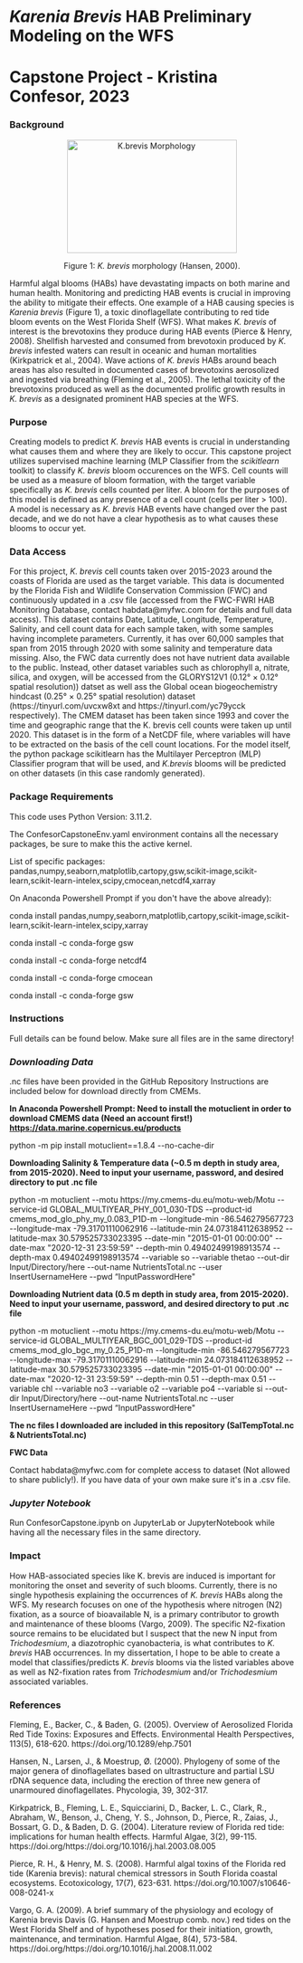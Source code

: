 # <em> **Karenia Brevis </em> HAB Preliminary Modeling on the WFS** 
# Capstone Project - Kristina Confesor, 2023
<p>

### **Background**
<p align="center">
<img src="https://images.marinespecies.org/thumbs/33875_karenia-brevis.jpg?w=700" alt="K.brevis Morphology" style="height: 200px; width:300px;"/>

<p align="center">
Figure 1: <em> K. brevis </em> morphology (Hansen, 2000).
<p> Harmful algal blooms (HABs) have devastating impacts on both marine and human health. 
Monitoring and predicting HAB events is crucial in improving the ability to mitigate their 
effects. One example of a HAB causing species is <em>Karenia brevis</em> (Figure 1), a toxic dinoflagellate 
contributing to red tide bloom events on the West Florida Shelf (WFS). What makes <em>K. brevis</em> of 
interest is the brevotoxins they produce during HAB events (Pierce & Henry, 2008). Shellfish 
harvested and consumed from brevotoxin produced by <em>K. brevis</em> infested waters can result in 
oceanic and human mortalities (Kirkpatrick et al., 2004). Wave actions of <em>K. brevis</em> HABs 
around beach areas has also resulted in documented cases of brevotoxins aerosolized and 
ingested via breathing (Fleming et al., 2005). The lethal toxicity of the brevotoxins produced as 
well as the documented prolific growth results in <em>K. brevis</em> as a designated prominent HAB 
species at the WFS. </p>

### **Purpose**

<p>Creating models to predict <em>K. brevis</em> HAB events is crucial in understanding what causes 
them and where they are likely to occur. This capstone project utilizes supervised machine 
learning (MLP Classifier from the <em>scikitlearn</em> toolkit) to classify <em>K. brevis</em> bloom occurences on the WFS. Cell counts will be used as a 
measure of bloom formation, with the target variable specifically as <em>K. brevis</em> cells counted per 
liter. A bloom for the purposes of this model is defined as any presence of a cell count (cells per liter > 100). A model is necessary as <em>K. brevis</em> HAB events have changed over the past decade, and we 
do not have a clear hypothesis as to what causes these blooms to occur yet. </p>

### **Data Access**

<p> For this project, <em>K. brevis</em> cell counts taken over 2015-2023 around the coasts 
of Florida are used as the target variable. This data  is documented by the Florida 
Fish and Wildlife Conservation Commission (FWC) and continuously updated in a .csv file (accessed from the FWC-FWRI HAB Monitoring Database, contact habdata@myfwc.com for details and full data access). This dataset contains Date, Latitude, Longitude, Temperature, Salinity, and cell count data for each sample taken, with some samples having incomplete parameters. Currently, it has over 60,000 samples that span from 2015 through 2020 with some salinity and temperature data missing. Also, the FWC data currently does not have nutrient data available to the public. Instead, other dataset variables such as chlorophyll a, nitrate, silica, and oxygen, will be accessed from the GLORYS12V1 (0.12° × 0.12° spatial resolution)) datset as well ass the Global ocean biogeochemistry hindcast (0.25° × 0.25° spatial resolution) dataset (https://tinyurl.com/uvcxw8xt and https://tinyurl.com/yc79ycck respectively). The CMEM dataset has been taken since 1993 and cover the time and geographic range that the K. brevis cell counts were taken up until 2020. This dataset is in the form of a NetCDF file, where variables will  have to be extracted on the basis of the cell count locations. For the model itself, the python  package scikitlearn has the Multilayer Perceptron (MLP) Classifier program that will be used, and <em> K.brevis </em> blooms will be predicted on other datasets (in this case randomly generated). </p>

### **Package Requirements**
<p> This code uses Python Version: 3.11.2.
<p> The ConfesorCapstoneEnv.yaml environment contains all the necessary packages, be sure to make this the active kernel.
<p> List of specific packages: pandas,numpy,seaborn,matplotlib,cartopy,gsw,scikit-image,scikit-learn,scikit-learn-intelex,scipy,cmocean,netcdf4,xarray
<p> On Anaconda Powershell Prompt if you don't have the above already):

conda install pandas,numpy,seaborn,matplotlib,cartopy,scikit-image,scikit-learn,scikit-learn-intelex,scipy,xarray
<p>conda install -c conda-forge gsw
<p>conda install -c conda-forge netcdf4
<p>conda install -c conda-forge cmocean
<p>conda install -c conda-forge gsw


### **Instructions**
Full details can be found below. Make sure all files are in the same directory!
### <em> Downloading Data</em>
.nc files have been provided in the GitHub Repository
Instructions are included below for download directly from CMEMs.

**In Anaconda Powershell Prompt: Need to install the motuclient in order to download CMEMS data (Need an account first!) https://data.marine.copernicus.eu/products**
<p>python -m pip install motuclient==1.8.4 --no-cache-dir  </p>

**Downloading Salinity & Temperature data (~0.5 m depth in study area, from 2015-2020). Need to input your username, password, and desired directory to put .nc file**

<p> python -m motuclient --motu https://my.cmems-du.eu/motu-web/Motu --service-id GLOBAL_MULTIYEAR_PHY_001_030-TDS --product-id cmems_mod_glo_phy_my_0.083_P1D-m --longitude-min -86.546279567723 --longitude-max -79.31701110062916 --latitude-min 24.073184112638952 --latitude-max 30.579525733023395 --date-min "2015-01-01 00:00:00" --date-max "2020-12-31 23:59:59" --depth-min 0.49402499198913574 --depth-max 0.49402499198913574 --variable so --variable thetao --out-dir Input/Directory/here  --out-name NutrientsTotal.nc --user InsertUsernameHere --pwd “InputPasswordHere" </p>

**Downloading Nutrient data (0.5 m depth in study area, from 2015-2020). Need to input your username, password, and desired directory to put .nc file**

<p> python -m motuclient --motu https://my.cmems-du.eu/motu-web/Motu --service-id GLOBAL_MULTIYEAR_BGC_001_029-TDS --product-id cmems_mod_glo_bgc_my_0.25_P1D-m --longitude-min -86.546279567723 --longitude-max -79.31701110062916 --latitude-min 24.073184112638952 --latitude-max 30.579525733023395 --date-min "2015-01-01 00:00:00" --date-max "2020-12-31 23:59:59" --depth-min 0.51 --depth-max 0.51 --variable chl --variable no3 --variable o2 --variable po4 --variable si --out-dir Input/Directory/here  --out-name NutrientsTotal.nc --user InsertUsernameHere --pwd “InputPasswordHere" </p>

**The nc files I downloaded are included in this repository (SalTempTotal.nc & NutrientsTotal.nc)**

**FWC Data**
<p> Contact habdata@myfwc.com for complete access to dataset (Not allowed to share publicly!). If you have data of your own make sure it's in a .csv file.

### <em> Jupyter Notebook</em>
<p> Run ConfesorCapstone.ipynb on JupyterLab or JupyterNotebook while having all the necessary files in the same directory.

### **Impact**
<p>
How HAB-associated species like K. brevis are induced is important for monitoring the onset and severity of such blooms. Currently, there is no single hypothesis explaining the occurrences of <em>K. brevis</em> HABs along the WFS. My research focuses on one of the hypothesis where nitrogen (N2) fixation, as a source of bioavailable N, is a primary contributor to growth and maintenance of these blooms (Vargo, 2009). The specific N2-fixation source remains to be elucidated but I suspect that the new N input from <em>Trichodesmium</em>, a diazotrophic cyanobacteria, is what contributes to <em>K. brevis</em> HAB occurrences. In my dissertation, I hope to be able to create a model that classifies/predicts <em>K. brevis</em> blooms via the listed variables above as well as N2-fixation rates from <em>Trichodesmium</em> and/or <em>Trichodesmium</em> associated variables. </p>

### **References**
<p> Fleming, E., Backer, C., & Baden, G. (2005). Overview of Aerosolized Florida Red Tide Toxins: Exposures and Effects. Environmental Health Perspectives, 113(5), 618-620. https://doi.org/10.1289/ehp.7501 

<p> Hansen, N., Larsen, J., & Moestrup, Ø. (2000). Phylogeny of some of the major genera of dinoflagellates based on ultrastructure and partial LSU rDNA sequence data, including the erection of three new genera of unarmoured dinoflagellates. Phycologia, 39, 302-317. 

<p> Kirkpatrick, B., Fleming, L. E., Squicciarini, D., Backer, L. C., Clark, R., Abraham, W., Benson, J., Cheng, Y. S., Johnson, D., Pierce, R., Zaias, J., Bossart, G. D., & Baden, D. G. (2004). Literature review of Florida red tide: implications for human health effects. Harmful Algae, 3(2), 99-115. https://doi.org/https://doi.org/10.1016/j.hal.2003.08.005 

<p>Pierce, R. H., & Henry, M. S. (2008). Harmful algal toxins of the Florida red tide (Karenia brevis): natural chemical stressors in South Florida coastal ecosystems. Ecotoxicology, 17(7), 623-631. https://doi.org/10.1007/s10646-008-0241-x 

<p> Vargo, G. A. (2009). A brief summary of the physiology and ecology of Karenia brevis Davis (G. Hansen and Moestrup comb. nov.) red tides on the West Florida Shelf and of hypotheses posed for their initiation, growth, maintenance, and termination. Harmful Algae, 8(4), 573-584. https://doi.org/https://doi.org/10.1016/j.hal.2008.11.002 
